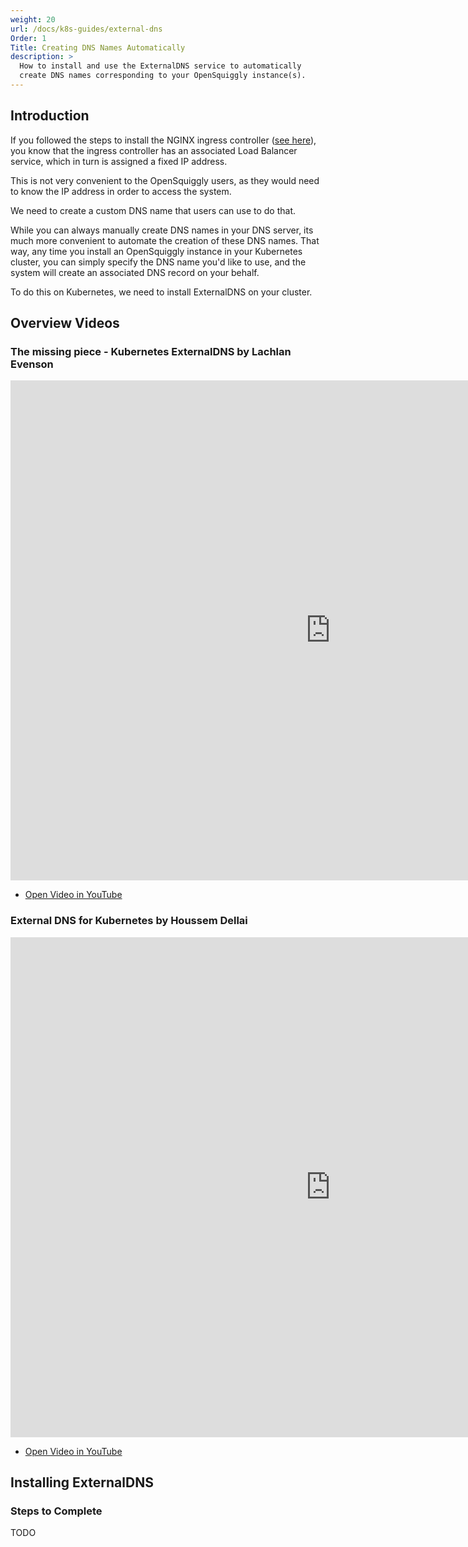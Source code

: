 ```yaml
---
weight: 20
url: /docs/k8s-guides/external-dns
Order: 1
Title: Creating DNS Names Automatically
description: >
  How to install and use the ExternalDNS service to automatically
  create DNS names corresponding to your OpenSquiggly instance(s).
---
```


## Introduction

If you followed the steps to install the NGINX ingress controller
(<a href="/docs/k8s-guides/nginx">see here</a>), you know that the
ingress controller has an associated Load Balancer service, which in
turn is assigned a fixed IP address.

This is not very convenient to the OpenSquiggly users, as they would need
to know the IP address in order to access the system.

We need to create a custom DNS name that users can use to do that.

While you can always manually create DNS names in your DNS server, its much
more convenient to automate the creation of these DNS names. That way, any
time you install an OpenSquiggly instance in your Kubernetes cluster, you
can simply specify the DNS name you'd like to use, and the system will create
an associated DNS record on your behalf.

To do this on Kubernetes, we need to install ExternalDNS on your cluster.

## Overview Videos

### The missing piece - Kubernetes ExternalDNS by Lachlan Evenson
<iframe
  width="1024"
  height="800"
  src="https://www.youtube.com/embed/9HQ2XgL9YVI"
  frameborder="0"
  webkitallowfullscreen
  mozallowfullscreen
  allowfullscreen>
</iframe>

<div>
  <ul>
    <li><a href="https://www.youtube.com/watch?v=9HQ2XgL9YVI" target="_blank">Open Video in YouTube</a></li>
  <ul>
</div>

### External DNS for Kubernetes by Houssem Dellai
<iframe
  width="1024"
  height="800"
  src="https://www.youtube.com/embed/VSn6DPKIhM8"
  frameborder="0"
  webkitallowfullscreen
  mozallowfullscreen
  allowfullscreen>
</iframe>

<div>
  <ul>
    <li><a href="https://www.youtube.com/watch?v=VSn6DPKIhM8" target="_blank">Open Video in YouTube</a></li>
  <ul>
</div>

## Installing ExternalDNS

### Steps to Complete

TODO